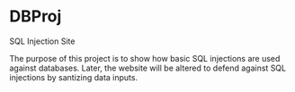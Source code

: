 # DBProj
SQL Injection Site

The purpose of this project is to show how basic SQL injections are used against databases.
Later, the website will be altered to defend against SQL injections by santizing data inputs.
